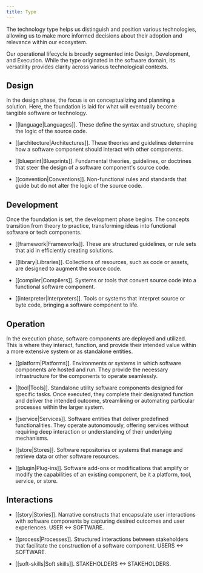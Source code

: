 ```yaml
---
title: Type
---
```

The technology type helps us distinguish and position various technologies, allowing us to make more informed decisions about their adoption and relevance within our ecosystem.

Our operational lifecycle is broadly segmented into Design, Development, and Execution. While the type originated in the software domain, its versatility provides clarity across various technological contexts.

## Design

In the design phase, the focus is on conceptualizing and planning a solution. Here, the foundation is laid for what will eventually become tangible software or technology.

- [[language|Languages]]. These define the syntax and structure, shaping the logic of the source code.

- [[architecture|Architectures]]. These theories and guidelines determine how a software component should interact with other components.

- [[blueprint|Blueprints]]. Fundamental theories, guidelines, or doctrines that steer the design of a software component's source code.

- [[convention|Conventions]]. Non-functional rules and standards that guide but do not alter the logic of the source code.

## Development

Once the foundation is set, the development phase begins. The concepts transition from theory to practice, transforming ideas into functional software or tech components.

- [[framework|Frameworks]]. These are structured guidelines, or rule sets that aid in efficiently creating solutions.

- [[library|Libraries]]. Collections of resources, such as code or assets, are designed to augment the source code.

- [[compiler|Compilers]]. Systems or tools that convert source code into a functional software component.

- [[interpreter|Interpreters]]. Tools or systems that interpret source or byte code, bringing a software component to life.

## Operation

In the execution phase, software components are deployed and utilized. This is where they interact, function, and provide their intended value within a more extensive system or as standalone entities.

- [[platform|Platforms]]. Environments or systems in which software components are hosted and run. They provide the necessary infrastructure for the components to operate seamlessly.

- [[tool|Tools]]. Standalone utility software components designed for specific tasks. Once executed, they complete their designated function and deliver the intended outcome, streamlining or automating particular processes within the larger system.

- [[service|Services]]. Software entities that deliver predefined functionalities. They operate autonomously, offering services without requiring deep interaction or understanding of their underlying mechanisms.

- [[store|Stores]]. Software repositories or systems that manage and retrieve data or other software resources.

- [[plugin|Plug-ins]]. Software add-ons or modifications that amplify or modify the capabilities of an existing component, be it a platform, tool, service, or store.

## Interactions

- [[story|Stories]]. Narrative constructs that encapsulate user interactions with software components by capturing desired outcomes and user experiences. USER <-> SOFTWARE.

- [[process|Processes]]. Structured interactions between stakeholders that facilitate the construction of a software component. USERS <-> SOFTWARE.

- [[soft-skills|Soft skills]]. STAKEHOLDERS <-> STAKEHOLDERS.